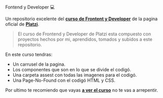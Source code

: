 Fontend y Developer 💻

Un repositorio excelente del **[curso de Frontent y Developer](https://platzi.com/clases/frontend-developer-2019/ "curso de Frontent y Developer")** de la pagina oficial de **[Platzi](https://platzi.com/home "Platzi")**.
>El curso de Frontend y Developer de Platzi esta compuesto con proyectos hechos por mi, aprendidos, tomados y subidos a este repositorio.


En este curso tendras:

* Un carrusel de la pagina.
* Los componentes que son en lo que se divide el codigó.
* Una carpeta assest con todas las imagenes para el codigó.
* Una Page-No-Found con el codigó HTML y CSS.

Por ultimo te recomiendo que vayas **[a ver el curso](https://platzi.com/clases/frontend-developer-2019/ "a ver el curso")** no te vas a arrepentir.
